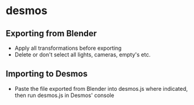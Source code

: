 # desmos

## Exporting from Blender
- Apply all transformations before exporting
- Delete or don't select all lights, cameras, empty's etc.

## Importing to Desmos
- Paste the file exported from Blender into desmos.js where indicated, then run desmos.js in Desmos' console
